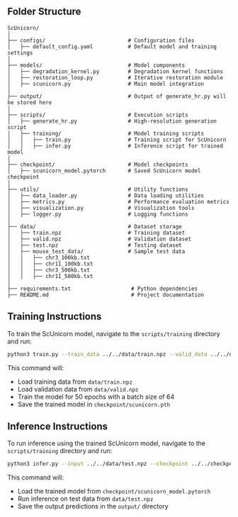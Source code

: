 ## Folder Structure
```
ScUnicorn/
│
├── configs/                          # Configuration files
│   ├── default_config.yaml           # Default model and training settings
│
├── models/                           # Model components
│   ├── degradation_kernel.py         # Degradation kernel functions
│   ├── restoration_loop.py           # Iterative restoration module
│   ├── scunicorn.py                  # Main model integration
│
├── output/                           # Output of generate_hr.py will be stored here
│
├── scripts/                          # Execution scripts
│   ├── generate_hr.py                # High-resolution generation script
│   ├── training/                     # Model training scripts
│   │   ├── train.py                  # Training script for ScUnicorn
│   │   ├── infer.py                  # Inference script for trained model
│
├── checkpoint/                       # Model checkpoints
│   ├── scunicorn_model.pytorch       # Saved ScUnicorn model checkpoint
│
├── utils/                            # Utility functions
│   ├── data_loader.py                # Data loading utilities
│   ├── metrics.py                    # Performance evaluation metrics
│   ├── visualization.py              # Visualization tools
│   ├── logger.py                     # Logging functions
│
├── data/                             # Dataset storage
│   ├── train.npz                     # Training dataset
│   ├── valid.npz                     # Validation dataset
│   ├── test.npz                      # Testing dataset
│   ├── mouse_test_data/              # Sample test data
│   │   ├── chr3_100kb.txt
│   │   ├── chr11_100kb.txt
│   │   ├── chr3_500kb.txt
│   │   ├── chr11_500kb.txt
│
├── requirements.txt                   # Python dependencies
├── README.md                          # Project documentation
```

## Training Instructions

To train the ScUnicorn model, navigate to the `scripts/training` directory and run:

```bash
python3 train.py --train_data ../../data/train.npz --valid_data ../../data/valid.npz --epochs 50 --batch_size 64 --lr 0.0003
```

This command will:
- Load training data from `data/train.npz`
- Load validation data from `data/valid.npz`
- Train the model for 50 epochs with a batch size of 64
- Save the trained model in `checkpoint/scunicorn.pth`

## Inference Instructions

To run inference using the trained ScUnicorn model, navigate to the `scripts/training` directory and run:

```bash
python3 infer.py --input ../../data/test.npz --checkpoint ../../checkpoint/scunicorn_model.pytorch --output ../../output/
```

This command will:
- Load the trained model from `checkpoint/scunicorn_model.pytorch`
- Run inference on test data from `data/test.npz`
- Save the output predictions in the `output/` directory
